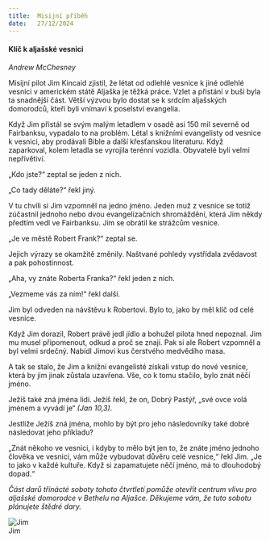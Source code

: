 ```yaml
---
title:  Misijní příběh
date:   27/12/2024
---
```


#### Klíč k aljašské vesnici

_Andrew McChesney_

Misijní pilot Jim Kincaid zjistil, že létat od odlehlé vesnice k jiné odlehlé vesnici v americkém státě Aljaška je těžká práce. Vzlet a přistání v buši byla ta snadnější část. Větší výzvou bylo dostat se k srdcím aljašských domorodců, kteří byli vnímaví k poselství evangelia.

Když Jim přistál se svým malým letadlem v osadě asi 150 mil severně od Fairbanksu, vypadalo to na problém. Létal s knižními evangelisty od vesnice k vesnici, aby prodávali Bible a další křesťanskou literaturu. Když zaparkoval, kolem letadla se vyrojila terénní vozidla. Obyvatelé byli velmi nepřívětiví.

„Kdo jste?“ zeptal se jeden z nich.

„Co tady děláte?“ řekl jiný.

V tu chvíli si Jim vzpomněl na jedno jméno. Jeden muž z vesnice se totiž zúčastnil jednoho nebo dvou evangelizačních shromáždění, která Jim někdy předtím vedl ve Fairbanksu. Jim se obrátil ke strážcům vesnice.

„Je ve městě Robert Frank?“ zeptal se.

Jejich výrazy se okamžitě změnily. Naštvané pohledy vystřídala zvědavost a pak pohostinnost.

„Aha, vy znáte Roberta Franka?“ řekl jeden z nich.

„Vezmeme vás za ním!“ řekl další.

Jim byl odveden na návštěvu k Robertovi. Bylo to, jako by měl klíč od celé vesnice.

Když Jim dorazil, Robert právě jedl jídlo a bohužel pilota hned nepoznal. Jim mu musel připomenout, odkud a proč se znají. Pak si ale Robert vzpomněl a byl velmi srdečný. Nabídl Jimovi kus čerstvého medvědího masa.

A tak se stalo, že Jim a knižní evangelisté získali vstup do nové vesnice, která by jim jinak zůstala uzavřena. Vše, co k tomu stačilo, bylo znát něčí jméno.

Ježíš také zná jména lidí. Ježíš řekl, že on, Dobrý Pastýř, „své ovce volá jménem a vyvádí je“ _(Jan 10,3)_.

Jestliže Ježíš zná jména, mohlo by být pro jeho následovníky také dobré následovat jeho příkladu?

„Znát někoho ve vesnici, i kdyby to mělo být jen to, že znáte jméno jednoho člověka ve vesnici, vám může vybudovat důvěru celé vesnice,“ řekl Jim. „Je to jako v každé kultuře. Když si zapamatujete něčí jméno, má to dlouhodobý dopad.“

_Část darů třinácté soboty tohoto čtvrtletí pomůže otevřít centrum vlivu pro aljašské domorodce v Bethelu na Aljašce. Děkujeme vám, že tuto sobotu plánujete štědré dary._

![Jim](https://sabbath-school-resources-assets.adventech.io/cs/ss/2024-04/13/picture13.jpg)  
Jim
